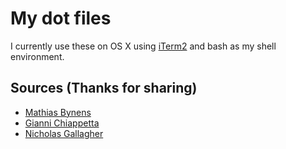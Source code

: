 # My dot files

I currently use these on OS X using [iTerm2](http://www.iterm2.com/) and bash as my shell environment.

## Sources (Thanks for sharing)

* [Mathias Bynens](https://github.com/mathiasbynens/dotfiles)
* [Gianni Chiappetta](https://github.com/gf3/dotfiles)
* [Nicholas Gallagher](https://github.com/necolas/dotfiles)

